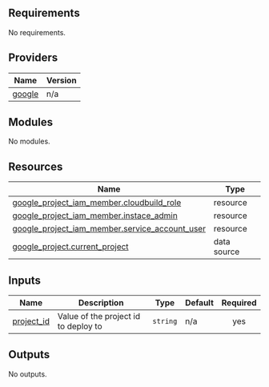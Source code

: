 ## Requirements

No requirements.

## Providers

| Name                                                       | Version |
| ---------------------------------------------------------- | ------- |
| <a name="provider_google"></a> [google](#provider\_google) | n/a     |

## Modules

No modules.

## Resources

| Name                                                                                                                                                | Type        |
| --------------------------------------------------------------------------------------------------------------------------------------------------- | ----------- |
| [google_project_iam_member.cloudbuild_role](https://registry.terraform.io/providers/hashicorp/google/latest/docs/resources/project_iam_member)      | resource    |
| [google_project_iam_member.instace_admin](https://registry.terraform.io/providers/hashicorp/google/latest/docs/resources/project_iam_member)        | resource    |
| [google_project_iam_member.service_account_user](https://registry.terraform.io/providers/hashicorp/google/latest/docs/resources/project_iam_member) | resource    |
| [google_project.current_project](https://registry.terraform.io/providers/hashicorp/google/latest/docs/data-sources/project)                         | data source |

## Inputs

| Name                                                               | Description                          | Type     | Default | Required |
| ------------------------------------------------------------------ | ------------------------------------ | -------- | ------- | :------: |
| <a name="input_project_id"></a> [project\_id](#input\_project\_id) | Value of the project id to deploy to | `string` | n/a     |   yes    |

## Outputs

No outputs.
